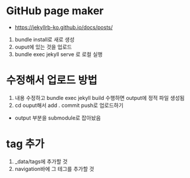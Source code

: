 # GitHub page maker

* https://jekyllrb-ko.github.io/docs/posts/

1. bundle install로 새로 생성
2. ouput에 있는 것을 업로드
3. bundle exec jekyll serve 로 로컬 실행

# 수정해서 업로드 방법
1. 내용 수정하고 bundle exec jekyll build 수행하면 output에 정적 파일 생성됨
2. cd ouput해서 add . commit push로 업로드하기
* output 부분을 submodule로 잡아놨음

# tag 추가
1. _data/tags에 추가할 것
2. navigation바에 그 테그를 추가할 것
